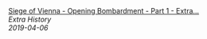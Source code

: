 <!--2024-07-21 00:21:39-->
<div class="yb">
  <a class="nodecor" href="/posts.html?istoriya/siege_of_vienna_-_opening_bombardment_-_part_1_-_extra_history">
    <img class="preview" data-videoid="MxZ9coEkd-U" src="https://i.ytimg.com/vi/MxZ9coEkd-U/hqdefault.jpg" align="middle" alt="">
  </a>
  <div class="inlbl text">
    <a class="nodecor" href="/posts.html?istoriya/siege_of_vienna_-_opening_bombardment_-_part_1_-_extra_history">Siege of Vienna - Opening Bombardment - Part 1 - Extra...</a><br>
    <i class="smaller2">Extra History</i><br>
    <i class="smaller3">2019-04-06</i>
  </div>
</div>
